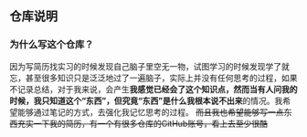 ## 仓库说明
### 为什么写这个仓库？
因为写简历找实习的时候发现自己脑子里空无一物，试图学习的时候发现学了就忘，甚至很多知识只是泛泛地过了一遍脑子，实际上并没有任何思考的过程，如果不记录总结，对于我来说，会产生**我感觉已经会了这个知识点，然而当有人问我的时候，我只知道这个“东西”，但究竟“东西”是什么我根本说不出来**的情况。我希望能够通过笔记的方式，去强化我记忆思考的过程。
~~而且我也希望能够写一点东西充实一下我的简历，有一个有很多仓库的GitHub账号，看上去至少很酷~~

